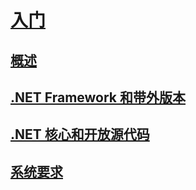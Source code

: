 # [入门](index.md)
## [概述](overview.md)
## [.NET Framework 和带外版本](the-net-framework-and-out-of-band-releases.md)
## [.NET 核心和开放源代码](net-core-and-open-source.md)
## [系统要求](system-requirements.md)
